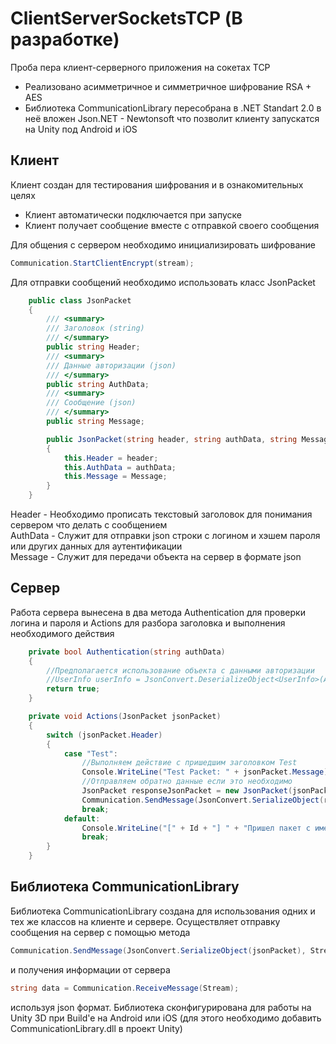 # ClientServerSocketsTCP (В разработке)

Проба пера клиент-серверного приложения на сокетах TCP
* Реализовано асимметричное и симметричное шифрование RSA + AES
* Библиотека CommunicationLibrary пересобрана в .NET Standart 2.0 в неё вложен Json.NET - Newtonsoft что позволит клиенту запускатся на Unity под Android и iOS

## Клиент
Клиент создан для тестирования шифрования и в ознакомительных целях

- Клиент автоматически подключается при запуске
- Клиент получает сообщение вместе с отправкой своего сообщения

Для общения с сервером необходимо инициализировать шифрование
```c#
Communication.StartClientEncrypt(stream);
```
Для отправки сообщений необходимо использовать класс JsonPacket
```c#
    public class JsonPacket
    {
        /// <summary>
        /// Заголовок (string)
        /// </summary>
        public string Header;
        /// <summary>
        /// Данные авторизации (json)
        /// </summary>
        public string AuthData;
        /// <summary>
        /// Сообщение (json)
        /// </summary>
        public string Message;

        public JsonPacket(string header, string authData, string Message) 
        {
            this.Header = header;
            this.AuthData = authData;
            this.Message = Message;
        }
    }
```
Header - Необходимо прописать текстовый заголовок для понимания сервером что делать с сообщением <br>
AuthData - Служит для отправки json строки с логином и хэшем пароля или других данных для аутентификации <br>
Message - Служит для передачи объекта на сервер в формате json

## Сервер
Работа сервера вынесена в два метода Authentication для проверки логина и пароля и Actions для разбора заголовка и выполнения необходимого действия
```c#
    private bool Authentication(string authData)
    {
        //Предполагается использование объекта с данными авторизации
        //UserInfo userInfo = JsonConvert.DeserializeObject<UserInfo>(AuthData);
        return true;
    }

    private void Actions(JsonPacket jsonPacket) 
    {
        switch (jsonPacket.Header)
        {
            case "Test":
                //Выполняем действие с пришедшим заголовком Test
                Console.WriteLine("Test Packet: " + jsonPacket.Message);
                //Отправляем обратно данные если это необходимо
                JsonPacket responseJsonPacket = new JsonPacket(jsonPacket.Header, null, "Ответ");
                Communication.SendMessage(JsonConvert.SerializeObject(responseJsonPacket), Stream);
                break;
            default:
                Console.WriteLine("[" + Id + "] " + "Пришел пакет с именем: " + jsonPacket.Header + " такой пакет не был распознан");
                break;
        }
    }
```
## Библиотека CommunicationLibrary
Библиотека CommunicationLibrary создана для использования одних и тех же классов на клиенте и сервере. Осуществляет отправку сообщения на сервер с помощью метода
```c#
Communication.SendMessage(JsonConvert.SerializeObject(jsonPacket), Stream);
```
и получения информации от сервера
```c#
string data = Communication.ReceiveMessage(Stream);
```
используя json формат.
Библиотека сконфигурирована для работы на Unity 3D при Build'e на Android или iOS (для этого необходимо добавить CommunicationLibrary.dll в проект Unity)
